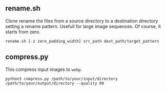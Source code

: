 ## rename.sh
Clone rename the files from a source directory to a destination directory setting a rename pattern. Usefull for large image sequences. Of course, it starts from zero.

```rename.sh [-z zero_padding_width] src_path dest_path/target_pattern```

## compress.py
This compress input images to `webp`.

```python3 compress.py /path/to/your/input/directory /path/to/your/output/directory --quality 80```